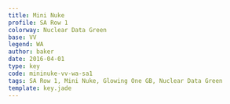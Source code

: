 ```yaml
---
title: Mini Nuke
profile: SA Row 1
colorway: Nuclear Data Green
base: VV
legend: WA
author: baker
date: 2016-04-01
type: key
code: mininuke-vv-wa-sa1
tags: SA Row 1, Mini Nuke, Glowing One GB, Nuclear Data Green
template: key.jade
---
```


<span class="more"> 

